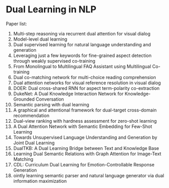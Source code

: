# Dual Learning in NLP

<p>Paper list:</p>

<ol>
<li>Multi-step reasoning via recurrent dual attention for visual dialog</li>
<li>Model-level dual learning</li>
<li>Dual supervised learning for natural language understanding and generation</li>
<li>Leveraging just a few keywords for fine-grained aspect detection through weakly supervised co-training</li>
<li>From Monolingual to Multilingual FAQ Assistant using Multilingual Co-training</li>
<li>Dual co-matching network for multi-choice reading comprehension</li>
<li>Dual attention networks for visual reference resolution in visual dialog</li>
<li>DOER: Dual cross-shared RNN for aspect term-polarity co-extraction</li>
<li>DukeNet: A Dual Knowledge Interaction Network for Knowledge-Grounded Conversation</li>
<li>Semantic parsing with dual learning</li>
<li>A graphical and attentional framework for dual-target cross-domain recommendation</li>
<li>Dual-view ranking with hardness assessment for zero-shot learning</li>
<li>A Dual Attention Network with Semantic Embedding for Few-Shot Learning</li>
<li>Towards Unsupervised Language Understanding and Generation by Joint Dual Learning</li>
<li>DualTKB: A Dual Learning Bridge between Text and Knowledge Base</li>
<li>Learning Dual Semantic Relations with Graph Attention for Image-Text Matching</li>
<li>CDL: Curriculum Dual Learning for Emotion-Controllable Response Generation</li>
<li>ointly learning semantic parser and natural language generator via dual information maximization</li>
</ol>
